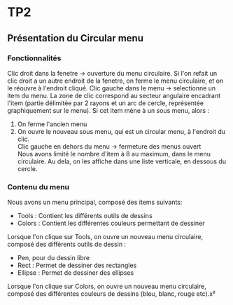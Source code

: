 # TP2

## Présentation du Circular menu

### Fonctionnalités

Clic droit dans la fenetre -> ouverture du menu circulaire.
Si l'on refait un clic droit a un autre endroit de la fenetre, on ferme le menu circulaire, et on le réouvre à l'endroit cliqué.
Clic gauche dans le menu -> selectionne un item du menu. 
La zone de clic correspond au secteur angulaire encadrant l'item (partie délimitée par 2 rayons et un arc de cercle, représentée graphiquement sur le menu).
Si cet item mène à un sous menu, alors :
1. On ferme l'ancien menu
2. On ouvre le nouveau sous menu, qui est un circular menu, à l'endroit du clic.   
Clic gauche en dehors du menu -> fermeture des menus ouvert   
Nous avons limité le nombre d'item à 8 au maximum, dans le menu circulaire. Au dela, on les affiche dans une liste verticale, en dessous du cercle.

### Contenu du menu
Nous avons un menu principal, composé des items suivants:
* Tools : Contient les différents outils de dessins
* Colors : Contient les différentes couleurs permettant de dessiner

Lorsque l'on clique sur Tools, on ouvre un nouveau menu circulaire, composé des différents outils de dessin : 
* Pen, pour du dessin libre
* Rect : Permet de dessiner des rectangles
* Ellipse : Permet de dessiner des ellipses   

Lorsque l'on clique sur Colors, on ouvre un nouveau menu circulaire, composé des différentes couleurs de dessins (bleu, blanc, rouge etc).x²
